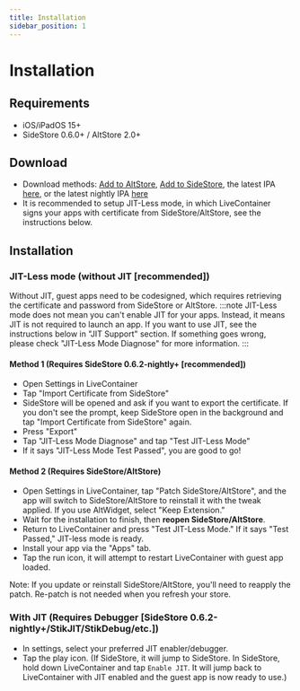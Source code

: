 ```yaml
---
title: Installation
sidebar_position: 1
---
```


# Installation

## Requirements

- iOS/iPadOS 15+
- SideStore 0.6.0+ / AltStore 2.0+

## Download
- Download methods: [Add to AltStore](https://tinyurl.com/LCAltStoreClassic), [Add to SideStore](https://tinyurl.com/LCSideStore), the latest IPA [here](https://github.com/LiveContainer/LiveContainer/releases/latest), or the latest nightly IPA [here](https://github.com/LiveContainer/LiveContainer/releases/tag/nightly)
- It is recommended to setup JIT-Less mode, in which LiveContainer signs your apps with certificate from SideStore/AltStore, see the instructions below.

## Installation
### JIT-Less mode (without JIT \[recommended])
Without JIT, guest apps need to be codesigned, which requires retrieving the certificate and password from SideStore or AltStore. 
:::note
JIT-Less mode does not mean you can't enable JIT for your apps. Instead, it means JIT is not required to launch an app. If you want to use JIT, see the instructions below in "JIT Support" section. 
If something goes wrong, please check "JIT-Less Mode Diagnose" for more information.
:::

#### Method 1 (Requires SideStore 0.6.2-nightly+ \[recommended])
- Open Settings in LiveContainer 
- Tap "Import Certificate from SideStore"
- SideStore will be opened and ask if you want to export the certificate. If you don't see the prompt, keep SideStore open in the background and tap "Import Certificate from SideStore" again.
- Press "Export"
- Tap "JIT-Less Mode Diagnose" and tap "Test JIT-Less Mode"
- If it says "JIT-Less Mode Test Passed", you are good to go!

#### Method 2 (Requires SideStore/AltStore)
- Open Settings in LiveContainer, tap "Patch SideStore/AltStore", and the app will switch to SideStore/AltStore to reinstall it with the tweak applied. If you use AltWidget, select "Keep Extension."
- Wait for the installation to finish, then **reopen SideStore/AltStore**.
- Return to LiveContainer and press "Test JIT-Less Mode." If it says "Test Passed," JIT-less mode is ready.
- Install your app via the "Apps" tab.
- Tap the run icon, it will attempt to restart LiveContainer with guest app loaded.

Note: If you update or reinstall SideStore/AltStore, you'll need to reapply the patch. Re-patch is not needed when you refresh your store.

### With JIT (Requires Debugger \[SideStore 0.6.2-nightly+/StikJIT/StikDebug/etc.])
- In settings, select your preferred JIT enabler/debugger.
- Tap the play icon. (If SideStore, it will jump to SideStore. In SideStore, hold down LiveContainer and tap `Enable JIT`. It will jump back to LiveContainer with JIT enabled and the guest app is now ready to use.)
